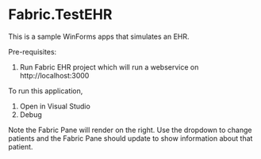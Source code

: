 # Fabric.TestEHR

This is a sample WinForms apps that simulates an EHR.

Pre-requisites:
1. Run Fabric EHR project which will run a webservice on http://localhost:3000

To run this application,
1. Open in Visual Studio
2. Debug

Note the Fabric Pane will render on the right.  Use the dropdown to change patients and the Fabric Pane should update to show information about that patient.

